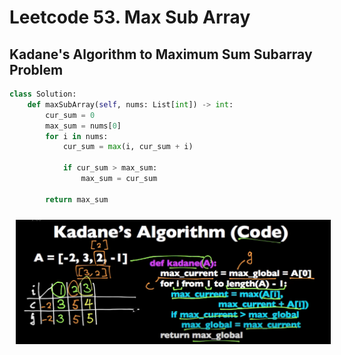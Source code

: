 # Leetcode 53. Max Sub Array
## Kadane's Algorithm to Maximum Sum Subarray Problem
```py
class Solution:
    def maxSubArray(self, nums: List[int]) -> int:
        cur_sum = 0 
        max_sum = nums[0]
        for i in nums:
            cur_sum = max(i, cur_sum + i)
            
            if cur_sum > max_sum:
                max_sum = cur_sum
            
        return max_sum
```

 <img src="sources/Kadane's Algorithm.png"
     alt=""
     style="float: left; margin-right: 10px; margin-top: 5px; margin: 10px;" />  